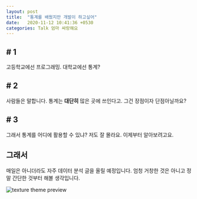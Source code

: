 ```yaml
---
layout: post
title:  "통계를 배웠지만 개발이 하고싶어"
date:   2020-11-12 10:41:36 +0530
categories: Talk 엄마 싸랑해요
---
```

## # 1
고등학교에선 프로그래밍. 대학교에선 통계? 

## # 2
사람들은 말합니다. 통계는 **대단히** 많은 곳에 쓰인다고. 그건 장점이자 단점아닐까요?

## # 3
그래서 통계를 어디에 활용할 수 있냐? 저도 잘 몰라요. 이제부터 알아보려고요.

## 그래서
매일은 아니더라도 자주 데이터 분석 글을 올릴 예정입니다. 엄청 거창한 것은 아니고 정말 간단한 것부터 해볼 생각입니다.


![texture theme preview](https://media.discordapp.net/attachments/514412058729644033/528932551457243141/unknown.png)

[jekyll-docs]: https://jekyllrb.com/docs/home
[jekyll-gh]:   https://github.com/jekyll/jekyll
[jekyll-talk]: https://talk.jekyllrb.com/
